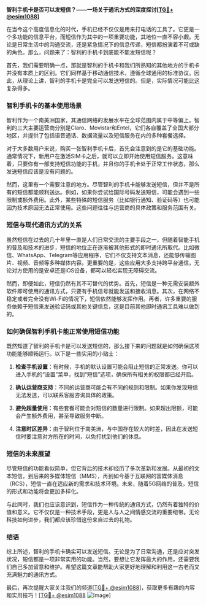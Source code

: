 **智利手机卡是否可以发短信？——一场关于通讯方式的深度探讨[[TG💪+ @esim1088](https://t.me/s/esim1088)]**

在当今这个高度信息化的时代，手机已经不仅仅是用来打电话的工具了。它更是一个多功能的信息平台，而短信作为其中的一项重要功能，其地位一直不容小觑。无论是日常生活中的沟通交流，还是紧急情况下的信息传递，短信都扮演着不可或缺的角色。那么，问题来了：智利的手机卡到底能不能发短信呢？

首先，我们需要明确一点，那就是智利的手机卡和我们所熟知的其他地方的手机卡并没有本质上的区别。它们同样基于移动通信技术，遵循全球通用的标准协议。因此，从理论上讲，智利的手机卡是完全可以发送短信的。但是，实际情况可能比这复杂得多。

### **智利手机卡的基本使用场景**

智利作为一个南美洲国家，其通信网络的发展水平在全球范围内属于中等偏上。智利的三大主要运营商分别是Claro、Movistar和Entel，它们各自覆盖了全国大部分地区，并提供了包括语音通话、数据流量以及短信服务在内的多种套餐选择。

对于大多数用户来说，购买一张智利手机卡后，首先会注意到的是它的基础功能。通常情况下，新用户在激活SIM卡之后，就可以立即开始使用短信服务。这意味着，只要你有一部支持短信功能的手机，并且你的手机卡处于正常工作状态，那么发送短信应该是没有问题的。

然而，这里有一个需要注意的地方。尽管智利的手机卡能够发送短信，但并不是所有的短信都能顺利送达。例如，如果你尝试给国际号码发送短信，可能会遇到一些限制或额外费用。此外，某些特殊的短信服务（比如银行通知、验证码等）也可能因为技术原因无法正常使用。这些问题往往与运营商的具体政策和服务范围有关。

### **短信与现代通讯方式的关系**

虽然短信在过去的几十年里一直是人们日常交流的主要手段之一，但随着智能手机的普及和技术的进步，短信的地位正在逐渐被其他形式的即时通讯所取代。比如微信、WhatsApp、Telegram等应用程序，它们不仅支持文本消息，还能够传输图片、视频、音频等多种媒体内容。更重要的是，这些应用大多支持跨平台通信，无论对方使用的是安卓还是iOS设备，都可以轻松实现无障碍交流。

然而，即便如此，短信仍然有其不可替代的优势。首先，短信是一种无需安装额外软件即可使用的通讯方式，只要有手机信号就能发送和接收消息。其次，在网络不稳定或者完全没有Wi-Fi的情况下，短信依然能够发挥作用。再者，许多重要的服务依赖于短信来发送验证码或其他关键信息，这是目前其他即时通讯工具难以做到的。

### **如何确保智利手机卡能正常使用短信功能**

既然知道了智利的手机卡是可以发送短信的，那么接下来的问题就是如何确保这项功能能够顺畅运行。以下是一些实用的小贴士：

1. **检查手机设置**：有时候，手机的默认设置可能会阻止短信的正常发送。你可以进入手机的“设置”菜单，找到“短信”选项，确保所有相关的权限都已经开启。
   
2. **确认运营商支持**：不同的运营商可能会有不同的规则和限制。如果你发现短信无法发送，可以联系客服咨询具体的政策。

3. **避免超量使用**：有些套餐可能会对短信的数量进行限制。如果超出限额，可能会产生额外费用，甚至导致服务中断。

4. **注意时区差异**：由于智利位于南美洲，与中国存在较大的时差，因此在发送短信时要注意对方所在的时间，以免打扰到他们的休息。

### **短信的未来展望**

尽管短信的功能看似简单，但它背后的技术却经历了多次革新和发展。从最初的文本短信，到后来的多媒体短信（MMS），再到如今基于互联网的富媒体消息（RCS），短信一直在适应新的需求和技术环境。未来，随着5G网络的普及，短信的形式和功能将会更加多样化。

与此同时，我们也应该意识到，短信作为一种传统的通讯方式，仍然有着独特的价值和意义。它不仅仅是一种技术手段，更是人与人之间情感交流的重要纽带。无论科技如何进步，我们都应该珍惜这份来自过去的礼物。

### **结语**

综上所述，智利的手机卡确实可以发送短信。无论是为了日常沟通，还是应对突发状况，短信都是一项非常实用的功能。当然，要想让它发挥最大的作用，还需要我们自己多加留意和维护。希望这篇文章能帮助大家更好地理解和利用这一古老而又充满魅力的通讯方式。

最后，再次提醒大家关注我们的频道[[TG💪+ @esim1088](https://t.me/s/esim1088)]，获取更多有趣的内容和实用技巧！[[TG💪+ @esim1088](https://t.me/s/esim1088) ![Image](https://i.postimg.cc/4NQfJmqS/Snipaste-2025-05-13-00-14-12.png)]